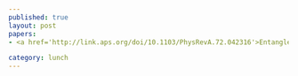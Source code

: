 ```yaml
---
published: true
layout: post
papers:
- <a href='http://link.aps.org/doi/10.1103/PhysRevA.72.042316'>Entanglement and the Power of One Qubit, Datta2005</a>

category: lunch
---
```

